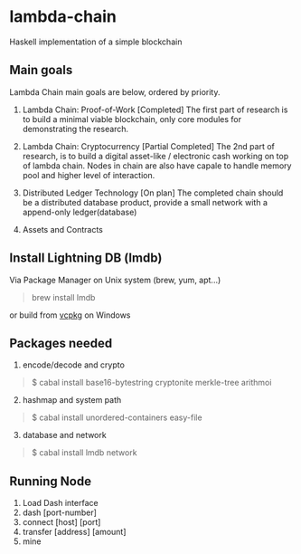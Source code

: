 # lambda-chain

Haskell implementation of a simple blockchain

## Main goals

Lambda Chain main goals are below, ordered by priority.

1. Lambda Chain: Proof-of-Work [Completed]
The first part of research is to build a minimal viable blockchain, only core modules for demonstrating the research.

2. Lambda Chain: Cryptocurrency [Partial Completed]
The 2nd part of research, is to build a digital asset-like / electronic cash working on top of lambda chain. Nodes in chain are also have capale to handle memory pool and higher level of interaction.

3. Distributed Ledger Technology [On plan]
The completed chain should be a distributed database product, provide a small network with a append-only ledger(database)

4. Assets and Contracts

## Install Lightning DB (lmdb)

Via Package Manager on Unix system (brew, yum, apt...)
> brew install lmdb

 or build from [vcpkg](https://github.com/Microsoft/vcpkg) on Windows

## Packages needed

1. encode/decode and crypto
> $ cabal install base16-bytestring cryptonite merkle-tree arithmoi

2. hashmap and system path
> $ cabal install unordered-containers easy-file

3. database and network
> $ cabal install lmdb network

## Running Node

1. Load Dash interface
2. dash [port-number]
3. connect [host] [port]
4. transfer [address] [amount]
5. mine

